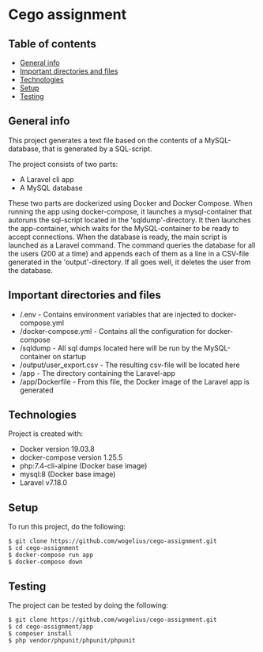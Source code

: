 # Cego assignment

## Table of contents
* [General info](#general-info)
* [Important directories and files](#important-directories-and-files)
* [Technologies](#technologies)
* [Setup](#setup)
* [Testing](#testing)

## General info
This project generates a text file based on the contents of a MySQL-database, that is generated by a SQL-script.

The project consists of two parts:
* A Laravel cli app
* A MySQL database

These two parts are dockerized using Docker and Docker Compose.
When running the app using docker-compose, it launches a mysql-container that autoruns the sql-script located in the 'sqldump'-directory.
It then launches the app-container, which waits for the MySQL-container to be ready to accept connections. When the database is ready, the main script is launched as a Laravel command.
The command queries the database for all the users (200 at a time) and appends each of them as a line in a CSV-file generated in the 'output'-directory. If all goes well, it deletes the user from the database.

## Important directories and files
* /.env - Contains environment variables that are injected to docker-compose.yml
* /docker-compose.yml - Contains all the configuration for docker-compose
* /sqldump - All sql dumps located here will be run by the MySQL-container on startup
* /output/user_export.csv - The resulting csv-file will be located here
* /app - The directory containing the Laravel-app
* /app/Dockerfile - From this file, the Docker image of the Laravel app is generated

## Technologies
Project is created with:
* Docker version 19.03.8
* docker-compose version 1.25.5
* php:7.4-cli-alpine (Docker base image)
* mysql:8 (Docker base image)
* Laravel v7.18.0

## Setup
To run this project, do the following:

```
$ git clone https://github.com/wogelius/cego-assignment.git
$ cd cego-assignment
$ docker-compose run app
$ docker-compose down
```

## Testing
The project can be tested by doing the following:

```
$ git clone https://github.com/wogelius/cego-assignment.git
$ cd cego-assignment/app
$ composer install
$ php vendor/phpunit/phpunit/phpunit
```
